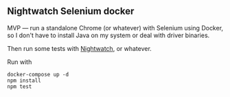 ## Nightwatch Selenium docker

MVP — run a standalone Chrome (or whatever) with Selenium using Docker, so I don't have to install Java on my system or deal with driver binaries.

Then run some tests with [Nightwatch](http://nightwatchjs.org/), or whatever.

Run with

    docker-compose up -d
    npm install
    npm test
